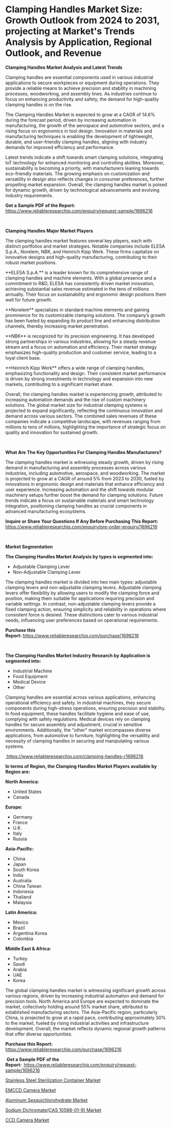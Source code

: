 <p><h1>Clamping Handles Market Size: Growth Outlook from 2024 to 2031, projecting at Market's Trends Analysis by Application, Regional Outlook, and Revenue</h1></p><p><strong>Clamping Handles Market Analysis and Latest Trends</strong></p>
<p><p>Clamping handles are essential components used in various industrial applications to secure workpieces or equipment during operations. They provide a reliable means to achieve precision and stability in machining processes, woodworking, and assembly lines. As industries continue to focus on enhancing productivity and safety, the demand for high-quality clamping handles is on the rise.</p><p>The Clamping Handles Market is expected to grow at a CAGR of 14.6% during the forecast period, driven by increasing automation in manufacturing, the growth of the aerospace and automotive sectors, and a rising focus on ergonomics in tool design. Innovation in materials and manufacturing techniques is enabling the development of lightweight, durable, and user-friendly clamping handles, aligning with industry demands for improved efficiency and performance.</p><p>Latest trends indicate a shift towards smart clamping solutions, integrating IoT technology for enhanced monitoring and controlling abilities. Moreover, sustainability is becoming a priority, with manufacturers leaning towards eco-friendly materials. The growing emphasis on customization and versatility in design also reflects changes in consumer preferences, further propelling market expansion. Overall, the clamping handles market is poised for dynamic growth, driven by technological advancements and evolving industry requirements.</p></p>
<p><strong>Get a Sample PDF of the Report:&nbsp;</strong> <a href="https://www.reliableresearchiq.com/enquiry/request-sample/1696216?utm_campaign=1124&utm_medium=2&utm_source=Github&utm_content=ia&utm_term=19102024&utm_id=clamping-handles">https://www.reliableresearchiq.com/enquiry/request-sample/1696216</a></p>
<p>&nbsp;</p>
<p><strong>Clamping Handles Major Market Players</strong></p>
<p><p>The clamping handles market features several key players, each with distinct portfolios and market strategies. Notable companies include ELESA S.p.A., Norelem, NBK, and Heinrich Kipp Werk. These firms capitalize on innovative designs and high-quality manufacturing, contributing to their robust market positions.</p><p>**ELESA S.p.A.** is a leader known for its comprehensive range of clamping handles and machine elements. With a global presence and a commitment to R&D, ELESA has consistently driven market innovation, achieving substantial sales revenue estimated in the tens of millions annually. Their focus on sustainability and ergonomic design positions them well for future growth.</p><p>**Norelem** specializes in standard machine elements and gaining prominence for its customizable clamping solutions. The company’s growth has been fueled by expanding its product line and enhancing distribution channels, thereby increasing market penetration.</p><p>**NBK** is recognized for its precision engineering. It has developed strong partnerships in various industries, allowing for a steady revenue stream and a focus on automation and efficiency. Their market strategy emphasizes high-quality production and customer service, leading to a loyal client base.</p><p>**Heinrich Kipp Werk** offers a wide range of clamping handles, emphasizing functionality and design. Their consistent market performance is driven by strong investments in technology and expansion into new markets, contributing to a significant market share.</p><p>Overall, the clamping handles market is experiencing growth, attributed to increasing automation demands and the rise of custom machinery solutions. The global market size for industrial clamping systems is projected to expand significantly, reflecting the continuous innovation and demand across various sectors. The combined sales revenues of these companies indicate a competitive landscape, with revenues ranging from millions to tens of millions, highlighting the importance of strategic focus on quality and innovation for sustained growth.</p></p>
<p>&nbsp;</p>
<p><strong>What Are The Key Opportunities For Clamping Handles Manufacturers?</strong></p>
<p><p>The clamping handles market is witnessing steady growth, driven by rising demand in manufacturing and assembly processes across various industries, including automotive, aerospace, and woodworking. The market is projected to grow at a CAGR of around 5% from 2023 to 2030, fueled by innovations in ergonomic design and materials that enhance efficiency and user experience. Increasing automation and the shift towards modular machinery setups further boost the demand for clamping solutions. Future trends indicate a focus on sustainable materials and smart technology integration, positioning clamping handles as crucial components in advanced manufacturing ecosystems.</p></p>
<p><strong>Inquire or Share Your Questions If Any Before Purchasing This Report:</strong> <a href="https://www.reliableresearchiq.com/enquiry/pre-order-enquiry/1696216?utm_campaign=1124&utm_medium=2&utm_source=Github&utm_content=ia&utm_term=19102024&utm_id=clamping-handles">https://www.reliableresearchiq.com/enquiry/pre-order-enquiry/1696216</a></p>
<p>&nbsp;</p>
<p><strong>Market Segmentation</strong></p>
<p><strong>The Clamping Handles Market Analysis by types is segmented into:</strong></p>
<p><ul><li>Adjustable Clamping Lever</li><li>Non-Adjustable Clamping Lever</li></ul></p>
<p><p>The clamping handles market is divided into two main types: adjustable clamping levers and non-adjustable clamping levers. Adjustable clamping levers offer flexibility by allowing users to modify the clamping force and position, making them suitable for applications requiring precision and variable settings. In contrast, non-adjustable clamping levers provide a fixed clamping action, ensuring simplicity and reliability in operations where consistent force is desired. These distinctions cater to various industrial needs, influencing user preferences based on operational requirements.</p></p>
<p><strong>Purchase this Report:&nbsp;</strong><a href="https://www.reliableresearchiq.com/purchase/1696216?utm_campaign=1124&utm_medium=2&utm_source=Github&utm_content=ia&utm_term=19102024&utm_id=clamping-handles">https://www.reliableresearchiq.com/purchase/1696216</a></p>
<p>&nbsp;</p>
<p><strong>The Clamping Handles Market Industry Research by Application is segmented into:</strong></p>
<p><ul><li>Industrial Machine</li><li>Food Equipment</li><li>Medical Device</li><li>Other</li></ul></p>
<p><p>Clamping handles are essential across various applications, enhancing operational efficiency and safety. In industrial machines, they secure components during high-stress operations, ensuring precision and stability. In food equipment, these handles facilitate hygiene and ease of use, complying with safety regulations. Medical devices rely on clamping handles for secure assembly and adjustment, crucial in sensitive environments. Additionally, the "other" market encompasses diverse applications, from automotive to furniture, highlighting the versatility and necessity of clamping handles in securing and manipulating various systems.</p></p>
<p><a href="https://www.reliableresearchiq.com/clamping-handles-r1696216?utm_campaign=1124&utm_medium=2&utm_source=Github&utm_content=ia&utm_term=19102024&utm_id=clamping-handles">&nbsp;https://www.reliableresearchiq.com/clamping-handles-r1696216</a></p>
<p><strong>In terms of Region, the Clamping Handles Market Players available by Region are:</strong></p>
<p>
    <p> <strong> North America: </strong>
        <ul>
            <li>United States</li>
            <li>Canada</li>
        </ul>
        </p> 
    <p> <strong> Europe: </strong>
        <ul>
            <li>Germany</li>
            <li>France</li>
            <li>U.K.</li>
            <li>Italy</li>
            <li>Russia</li>
        </ul>
        </p> 
    <p> <strong> Asia-Pacific: </strong>
        <ul>
            <li>China</li>
            <li>Japan</li>
            <li>South Korea</li>
            <li>India</li>
            <li>Australia</li>
            <li>China Taiwan</li>
            <li>Indonesia</li>
            <li>Thailand</li>
            <li>Malaysia</li>
        </ul>
        </p> 
    <p> <strong> Latin America: </strong>
        <ul>
            <li>Mexico</li>
            <li>Brazil</li>
            <li>Argentina Korea</li>
            <li>Colombia</li>
        </ul>
        </p> 
    <p> <strong> Middle East & Africa: </strong>
        <ul>
            <li>Turkey</li>
            <li>Saudi</li>
            <li>Arabia</li>
            <li>UAE</li>
            <li>Korea</li>
        </ul>
    </p>
    </p>
<p><p>The global clamping handles market is witnessing significant growth across various regions, driven by increasing industrial automation and demand for precision tools. North America and Europe are expected to dominate the market, collectively holding around 55% market share, attributed to established manufacturing sectors. The Asia-Pacific region, particularly China, is projected to grow at a rapid pace, contributing approximately 30% to the market, fueled by rising industrial activities and infrastructure development. Overall, the market reflects dynamic regional growth patterns that offer diverse opportunities.</p></p>
<p><strong>Purchase this Report: </strong><a href="https://www.reliableresearchiq.com/purchase/1696216?utm_campaign=1124&utm_medium=2&utm_source=Github&utm_content=ia&utm_term=19102024&utm_id=clamping-handles">https://www.reliableresearchiq.com/purchase/1696216</a></p>
<p>&nbsp;<strong>Get a Sample PDF of the Report:&nbsp;&nbsp;</strong><a href="https://www.reliableresearchiq.com/enquiry/request-sample/1696216?utm_campaign=1124&utm_medium=2&utm_source=Github&utm_content=ia&utm_term=19102024&utm_id=clamping-handles">https://www.reliableresearchiq.com/enquiry/request-sample/1696216</a></p>
<p><strong></strong></p>
<p><p><a href="https://issuu.com/reportprime-2/docs/stainless-steel-sterilization-conta_89b2402bb3fc15?utm_campaign=1124&utm_medium=2&utm_source=Github&utm_content=ia&utm_term=19102024&utm_id=clamping-handles">Stainless Steel Sterilization Container Market</a></p><p><a href="https://www.linkedin.com/pulse/digital-transformation-emccd-camera-industry-market-opportunities-ie28f?utm_campaign=1124&utm_medium=2&utm_source=Github&utm_content=ia&utm_term=19102024&utm_id=clamping-handles">EMCCD Camera Market</a></p><p><a href="https://github.com/tomasa8xtkvotaw/Market-Research-Report-List-1/blob/main/aluminum-sesquichlorohydrate-market.md?utm_campaign=1124&utm_medium=2&utm_source=Github&utm_content=ia&utm_term=19102024&utm_id=clamping-handles">Aluminum Sesquichlorohydrate Market</a></p><p><a href="https://github.com/bramarquesw0f/Market-Research-Report-List-1/blob/main/sodium-dichromatecas-10588-01-9-market.md?utm_campaign=1124&utm_medium=2&utm_source=Github&utm_content=ia&utm_term=19102024&utm_id=clamping-handles">Sodium Dichromate(CAS 10588-01-9) Market</a></p><p><a href="https://www.linkedin.com/pulse/strategic-roadmap-global-ccd-camera-market-insights-opportunities-u8bhf?utm_campaign=1124&utm_medium=2&utm_source=Github&utm_content=ia&utm_term=19102024&utm_id=clamping-handles">CCD Camera Market</a></p></p>